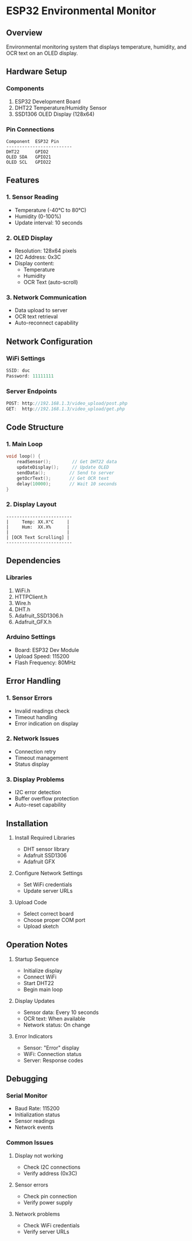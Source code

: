 # ESP32 Environmental Monitor

## Overview
Environmental monitoring system that displays temperature, humidity, and OCR text on an OLED display.

## Hardware Setup

### Components
1. ESP32 Development Board
2. DHT22 Temperature/Humidity Sensor
3. SSD1306 OLED Display (128x64)

### Pin Connections
```
Component  ESP32 Pin
-------------------------
DHT22      GPIO2
OLED SDA   GPIO21
OLED SCL   GPIO22
```

## Features

### 1. Sensor Reading
- Temperature (-40°C to 80°C)
- Humidity (0-100%)
- Update interval: 10 seconds

### 2. OLED Display
- Resolution: 128x64 pixels
- I2C Address: 0x3C
- Display content:
  * Temperature
  * Humidity
  * OCR Text (auto-scroll)

### 3. Network Communication
- Data upload to server
- OCR text retrieval
- Auto-reconnect capability

## Network Configuration

### WiFi Settings
```cpp
SSID: duc
Password: 11111111
```

### Server Endpoints
```cpp
POST: http://192.168.1.3/video_upload/post.php
GET:  http://192.168.1.3/video_upload/get.php
```

## Code Structure

### 1. Main Loop
```cpp
void loop() {
    readSensor();        // Get DHT22 data
    updateDisplay();     // Update OLED
    sendData();         // Send to server
    getOcrText();       // Get OCR text
    delay(10000);       // Wait 10 seconds
}
```

### 2. Display Layout
```
-------------------------
|     Temp: XX.X°C     |
|     Hum:  XX.X%      |
|                      |
| [OCR Text Scrolling] |
-------------------------
```

## Dependencies

### Libraries
1. WiFi.h
2. HTTPClient.h
3. Wire.h
4. DHT.h
5. Adafruit_SSD1306.h
6. Adafruit_GFX.h

### Arduino Settings
- Board: ESP32 Dev Module
- Upload Speed: 115200
- Flash Frequency: 80MHz

## Error Handling

### 1. Sensor Errors
- Invalid readings check
- Timeout handling
- Error indication on display

### 2. Network Issues
- Connection retry
- Timeout management
- Status display

### 3. Display Problems
- I2C error detection
- Buffer overflow protection
- Auto-reset capability

## Installation

1. Install Required Libraries
   - DHT sensor library
   - Adafruit SSD1306
   - Adafruit GFX

2. Configure Network Settings
   - Set WiFi credentials
   - Update server URLs

3. Upload Code
   - Select correct board
   - Choose proper COM port
   - Upload sketch

## Operation Notes

1. Startup Sequence
   - Initialize display
   - Connect WiFi
   - Start DHT22
   - Begin main loop

2. Display Updates
   - Sensor data: Every 10 seconds
   - OCR text: When available
   - Network status: On change

3. Error Indicators
   - Sensor: "Error" display
   - WiFi: Connection status
   - Server: Response codes

## Debugging

### Serial Monitor
- Baud Rate: 115200
- Initialization status
- Sensor readings
- Network events

### Common Issues
1. Display not working
   - Check I2C connections
   - Verify address (0x3C)

2. Sensor errors
   - Check pin connection
   - Verify power supply

3. Network problems
   - Check WiFi credentials
   - Verify server URLs